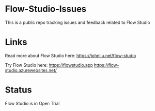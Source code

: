 # Flow-Studio-Issues
This is a public repo tracking issues and feedback related to Flow Studio

# Links

Read more about Flow Studio here: https://johnliu.net/flow-studio

Try Flow Studio here: https://flowstudio.app https://flow-studio.azurewebsites.net/

# Status

Flow Studio is in Open Trial
